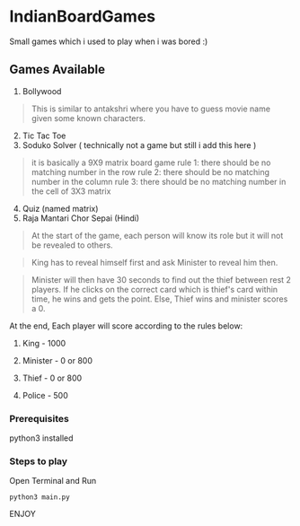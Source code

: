 # IndianBoardGames


Small games which i used to play when i was bored :)

## Games Available

1. Bollywood

> This is similar to antakshri where you have to guess movie name given some known characters.

2. Tic Tac Toe
3. Soduko Solver ( technically not a game but still i add this here )
> it is basically a 9X9 matrix board game
>rule 1: there should be no matching number in the row
>rule 2: there should be no matching number in the column
>rule 3: there should be no matching number in the cell of 3X3 matrix
4. Quiz (named matrix)
5. Raja Mantari Chor Sepai (Hindi)
> At the start of the game, each person will know its role but it will not be revealed to others.

> King has to reveal himself first and ask Minister to reveal him then.

> Minister will then have 30 seconds to find out the thief between rest 2 players. If he clicks on the correct card which is thief's card within time, he wins and gets the point. Else, Thief wins and minister scores a 0.



At the end,  Each player will score according to the rules below:

1. King - 1000

2. Minister - 0 or 800 

3. Thief - 0 or 800

4. Police - 500

### Prerequisites

python3 installed


### Steps to play
 Open Terminal and Run

```
python3 main.py

```



ENJOY
